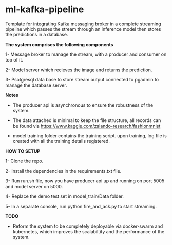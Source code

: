 # ml-kafka-pipeline
Template for integrating Kafka messaging broker in a complete streaming pipeline which passes the stream through an inference model then stores the predictions in a database.


**The system comprises the following components**

  1- Message broker to manage the stream, with a producer and consumer on top of it.
  
  2- Model server which recieves the image and returns the prediction.
  
  3- Psotgresql data base to store stream output connected to pgadmin to manage the database server.
  
  
  **Notes**
  
  - The producer api is asynchronous to ensure the robustness of the system.
  
  - The data attached is minimal to keep the file structure, all records can be found 
    via https://www.kaggle.com/zalando-research/fashionmnist
    
  - model training folder contains the training script. upon training, log file is created with all the 
    training details registered. 
  
  **HOW TO SETUP**
  
  1- Clone the repo.
  
  2- Install the dependencies in the requirements.txt file.
  
  3- Run run.sh file, now you have producer api up and running on port 5005 and model server on 5000.
  
  4- Replace the demo test set in model_train/Data folder.
  
  5- In a separate console, run python fire_and_ack.py to start streaming.
  
  
  **TODO**
  
  - Reform the system to be completely deployable via docker-swarm and kubernetes, which improves the scalabiltity
    and the performance of the system.
  
  
